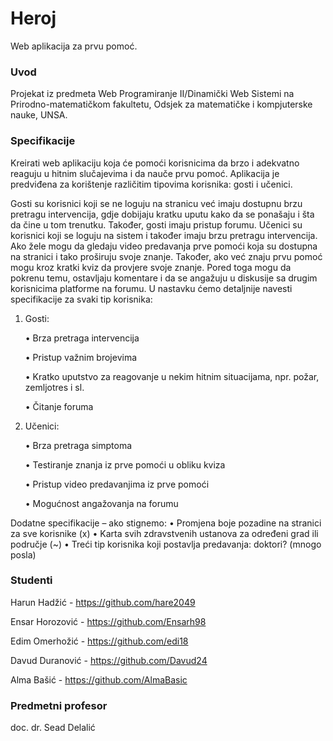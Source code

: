 # Heroj
Web aplikacija za prvu pomoć.

### Uvod
Projekat iz predmeta Web Programiranje II/Dinamički Web Sistemi na Prirodno-matematičkom fakultetu, Odsjek za matematičke i kompjuterske nauke, UNSA. 

### Specifikacije
Kreirati web aplikaciju koja će pomoći korisnicima da brzo i adekvatno reaguju u hitnim slučajevima i da nauče prvu pomoć. 
Aplikacija je predviđena za korištenje različitim tipovima korisnika: gosti i učenici.

Gosti su korisnici koji se ne loguju na stranicu već imaju dostupnu brzu pretragu intervencija, gdje dobijaju kratku uputu kako da se ponašaju i šta da čine u tom trenutku. Također, gosti imaju pristup forumu. 
Učenici su korisnici koji se loguju na sistem i također imaju brzu pretragu intervencija. Ako žele mogu da gledaju video predavanja prve pomoći koja su dostupna na stranici i tako proširuju svoje znanje. Također, ako već znaju prvu pomoć mogu kroz kratki kviz da provjere svoje znanje. Pored toga mogu da pokrenu temu, ostavljaju komentare i da se angažuju u diskusije sa drugim korisnicima platforme na forumu. 
U nastavku ćemo detaljnije navesti specifikacije za svaki tip korisnika:
1. Gosti:

    • Brza pretraga intervencija

    • Pristup važnim brojevima

    • Kratko uputstvo za reagovanje u nekim hitnim situacijama, npr. požar, zemljotres i sl. 

    • Čitanje foruma

2. Učenici:

    • Brza pretraga simptoma

    • Testiranje znanja iz prve pomoći u obliku kviza

    • Pristup video predavanjima iz prve pomoći

    • Mogućnost angažovanja na forumu 

      
Dodatne specifikacije – ako stignemo:
    • Promjena boje pozadine na stranici za sve korisnike  (x)
    • Karta svih zdravstvenih ustanova za određeni grad ili područje  (~)
    • Treći tip korisnika koji postavlja predavanja: doktori? (mnogo posla)

### Studenti

Harun Hadžić - https://github.com/hare2049

Ensar Horozović - https://github.com/Ensarh98

Edim Omerhožić - https://github.com/edi18

Davud Duranović - https://github.com/Davud24

Alma Bašić - https://github.com/AlmaBasic

### Predmetni profesor 
doc. dr. Sead Delalić
